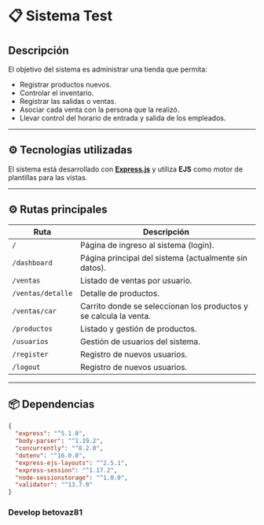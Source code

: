 # 📋 Sistema Test

## Descripción

El objetivo del sistema es administrar una tienda que permita:

- Registrar productos nuevos.
- Controlar el inventario.
- Registrar las salidas o ventas.
- Asociar cada venta con la persona que la realizó.
- Llevar control del horario de entrada y salida de los empleados.

---

## ⚙️ Tecnologías utilizadas

El sistema está desarrollado con **[Express.js](https://expressjs.com/)** y utiliza **EJS** como motor de plantillas para las vistas.

---

## ⚙️ Rutas principales

| Ruta              | Descripción                                                       |
| ----------------- | ----------------------------------------------------------------- |
| `/`               | Página de ingreso al sistema (login).                             |
| `/dashboard`      | Página principal del sistema (actualmente sin datos).             |
| `/ventas`         | Listado de ventas por usuario.                                    |
| `/ventas/detalle` | Detalle de productos.                                             |
| `/ventas/car`     | Carrito donde se seleccionan los productos y se calcula la venta. |
| `/productos`      | Listado y gestión de productos.                                   |
| `/usuarios`       | Gestión de usuarios del sistema.                                  |
| `/register`       | Registro de nuevos usuarios.                                      |
| `/logout`         | Registro de nuevos usuarios.                                      |

---

## 📦 Dependencias

```json
{
  "express": "^5.1.0",
  "body-parser": "^1.19.2",
  "concurrently": "^8.2.0",
  "dotenv": "^16.0.0",
  "express-ejs-layouts": "^2.5.1",
  "express-session": "^1.17.2",
  "node-sessionstorage": "^1.0.0",
  "validator": "^13.7.0"
}
```

### Develop betovaz81
